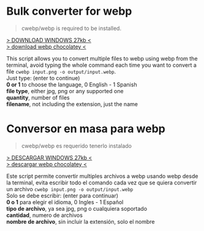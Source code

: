 # Bulk converter for webp
> cwebp/webp is required to be installed.

[> DOWNLOAD WINDOWS 27kb <](https://files.tdim.tk/u/BulkConverter.zip) <br>
[> download webp chocolatey <](https://community.chocolatey.org/packages/webp)

This script allows you to convert multiple files to webp using webp from the terminal, avoid typing the whole command each time you want to convert a file `cwebp input.png -o output/input.webp`. <br>
Just type: (enter to continue) <br>
**0 or 1** to choose the language, 0 English - 1 Spanish <br>
**file type**, either jpg, png or any supported one <br>
**quantity**, number of files <br>
**filename**, not including the extension, just the name <br>

# Conversor en masa para webp 
> cwebp/webp es requerido tenerlo instalado 

[> DESCARGAR WINDOWS 27kb <](https://files.tdim.tk/u/BulkConverter.zip) <br>
[> descargar webp chocolatey <](https://community.chocolatey.org/packages/webp)

Este script permite convertir multiples archivos a webp usando webp desde la terminal, evita escribir todo el comando cada vez que se quiera convertir un archivo `cwebp input.png -o output/input.webp` <br>
Solo se debe escribir: (enter para continuar) <br>
**0 o 1** para elegir el idioma, 0 Ingles - 1 Español <br>
**tipo de archivo**, ya sea jpg, png o cualquiera soportado <br>
**cantidad**, numero de archivos <br>
**nombre de archivo**, sin incluir la extensión, solo el nombre <br>
